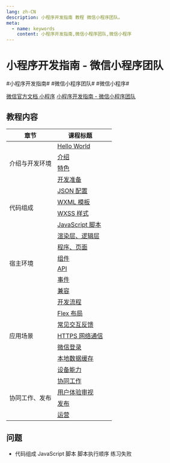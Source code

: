```yaml
---
lang: zh-CN
description: 小程序开发指南 教程 微信小程序团队。
meta:
  - name: keywords
    content: 小程序开发指南,微信小程序团队,微信小程序
---
```


# 小程序开发指南 - 微信小程序团队

\#小程序开发指南#
\#微信小程序团队#
\#微信小程序#

[微信官方文档 小程序](https://developers.weixin.qq.com/miniprogram/dev/framework/)
[小程序开发指南 - 微信小程序团队](https://developers.weixin.qq.com/ebook?action=get_post_info&docid=0008aeea9a8978ab0086a685851c0a)

## 教程内容

<table class="course-table">
<thead>
  <tr><th>章节</th><th>课程标题</th><th></th></tr>
</thead>
<tbody>
  <tr><td rowspan="4">介绍与开发环境</td><td><a href="./introduction/hello-world">Hello World</a></td><td><vp-icon name="checkbox-selected" /></td></tr>
    <tr><td><a href="./introduction/introduction">介绍</a></td><td><vp-icon name="checkbox-selected" /></td></tr>
    <tr><td><a href="./introduction/feature">特色</a></td><td><vp-icon name="checkbox-selected" /></td></tr>
    <tr><td><a href="./introduction/preparation">开发准备</a></td><td><vp-icon name="checkbox-selected" /></td></tr>
  <tr><td rowspan="4">代码组成</td><td><a href="./composition/json">JSON 配置</a></td><td><vp-icon name="checkbox-selected" /></td></tr>
    <tr><td><a href="./composition/wxml">WXML 模板</a></td><td><vp-icon name="checkbox-selected" /></td></tr>
    <tr><td><a href="./composition/wxss">WXSS 样式</a></td><td><vp-icon name="checkbox-selected" /></td></tr>
    <tr><td><a href="./composition/js">JavaScript 脚本</a></td><td><vp-icon name="checkbox-selected" /></td></tr>
  <tr><td rowspan="6">宿主环境</td><td><a href="./environment/render-logic">渲染层、逻辑层</a></td><td><vp-icon name="checkbox-selected" /></td></tr>
    <tr><td><a href="./environment/program-view">程序、页面</a></td><td><vp-icon name="checkbox-selected" /></td></tr>
    <tr><td><a href="./environment/component">组件</a></td><td><vp-icon name="checkbox-selected" /></td></tr>
    <tr><td><a href="./environment/api">API</a></td><td><vp-icon name="checkbox-selected" /></td></tr>
    <tr><td><a href="./environment/event">事件</a></td><td><vp-icon name="checkbox-selected" /></td></tr>
    <tr><td><a href="./environment/compatibility">兼容</a></td><td><vp-icon name="checkbox-selected" /></td></tr>
  <tr><td rowspan="7">应用场景</td><td><a href="./scene/flow">开发流程</a></td><td><vp-icon name="checkbox-selected" /></td></tr>
    <tr><td><a href="./scene/flex">Flex 布局</a></td><td><vp-icon name="checkbox-selected" /></td></tr>
    <tr><td><a href="./scene/interaction">常见交互反馈</a></td><td><vp-icon name="checkbox-selected" /></td></tr>
    <tr><td><a href="./scene/https">HTTPS 网络通信</a></td><td><vp-icon name="checkbox-selected" /></td></tr>
    <tr><td><a href="./scene/login">微信登录</a></td><td><vp-icon name="checkbox-selected" /></td></tr>
    <tr><td><a href="./scene/storage">本地数据缓存</a></td><td><vp-icon name="checkbox-selected" /></td></tr>
    <tr><td><a href="./scene/device">设备能力</a></td><td><vp-icon name="checkbox-selected" /></td></tr>
  <tr><td rowspan="4">协同工作、发布</td><td><a href="./cooperation/cooperation">协同工作</a></td><td><vp-icon name="checkbox-selected" /></td></tr>
    <tr><td><a href="./cooperation/ux">用户体验审视</a></td><td><vp-icon name="checkbox-selected" /></td></tr>
    <tr><td><a href="./cooperation/">发布</a></td><td></td></tr>
    <tr><td><a href="./cooperation/">运营</a></td><td></td></tr>
</tbody>
</table>

## 问题

* 代码组成 JavaScript 脚本 脚本执行顺序 练习失败
